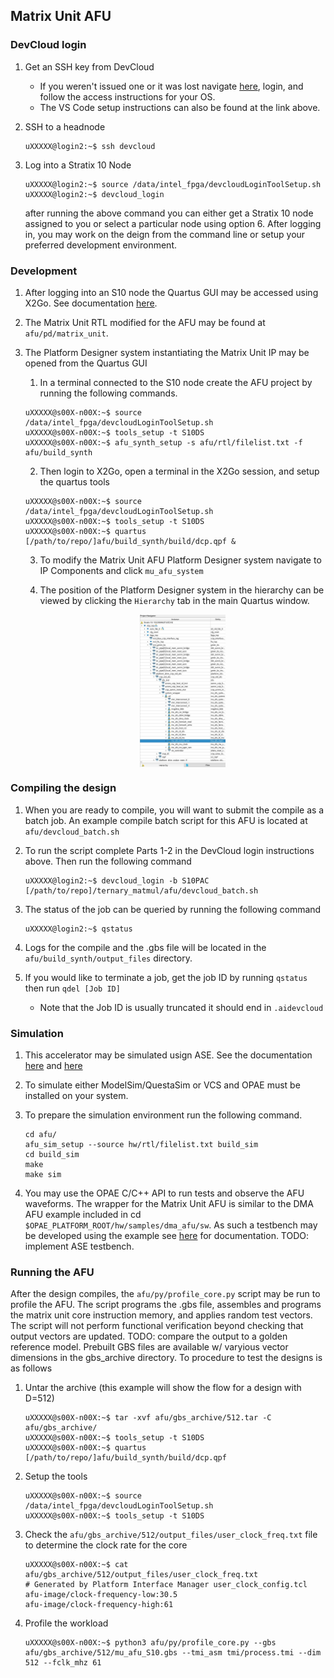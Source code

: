 ## Matrix Unit AFU

### DevCloud login
1. Get an SSH key from DevCloud
    - If you weren't issued one or it was lost navigate [here](https://devcloud.intel.com/oneapi/documentation/), login, and follow the access instructions for your OS.
    - The VS Code setup instructions can also be found at the link above.

2. SSH to a headnode
    ``` console
    uXXXXX@login2:~$ ssh devcloud
    ```

3. Log into a Stratix 10 Node
    ``` console
    uXXXXX@login2:~$ source /data/intel_fpga/devcloudLoginToolSetup.sh
    uXXXXX@login2:~$ devcloud_login
    ```

    after running the above command you can either get a Stratix 10 node assigned to you or select a particular node using option 6. After logging in, you may work on the deign from the command line or setup your preferred development environment.

### Development
1. After logging into an S10 node the Quartus GUI may be accessed using X2Go. See documentation [here](https://devcloud.intel.com/oneapi/documentation/shell-commands/#graphics-usage-on-the-fpga-devcloud).

2. The Matrix Unit RTL modified for the AFU may be found at ```afu/pd/matrix_unit```.

3. The Platform Designer system instantiating the Matrix Unit IP may be opened from the Quartus GUI

    1. In a terminal connected to the S10 node create the AFU project by running the following commands.

    ``` console
    uXXXXX@s00X-n00X:~$ source /data/intel_fpga/devcloudLoginToolSetup.sh
    uXXXXX@s00X-n00X:~$ tools_setup -t S10DS
    uXXXXX@s00X-n00X:~$ afu_synth_setup -s afu/rtl/filelist.txt -f afu/build_synth
    ```

    2. Then login to X2Go, open a terminal in the X2Go session, and setup the quartus tools

    ``` console
    uXXXXX@s00X-n00X:~$ source /data/intel_fpga/devcloudLoginToolSetup.sh
    uXXXXX@s00X-n00X:~$ tools_setup -t S10DS
    uXXXXX@s00X-n00X:~$ quartus [/path/to/repo/]afu/build_synth/build/dcp.qpf &
    ```

    3. To modify the Matrix Unit AFU Platform Designer system navigate to IP Components and click ```mu_afu_system```

    4. The position of the Platform Designer system in the hierarchy can be viewed by clicking the ```Hierarchy``` tab in the main Quartus window.

        <img src="img/hierarchy.png" alt="drawing" style="display:block;margin-left:auto;margin-right:auto;width:30%;" width="200"/>


### Compiling the design
1. When you are ready to compile, you will want to submit the compile as a batch job. An example compile batch script for this AFU is located at ```afu/devcloud_batch.sh```

2. To run the script complete Parts 1-2 in the DevCloud login instructions above. Then run the following command

    ``` console
    uXXXXX@login2:~$ devcloud_login -b S10PAC [/path/to/repo]/ternary_matmul/afu/devcloud_batch.sh
    ```

3. The status of the job can be queried by running the following command

    ``` console
    uXXXXX@login2:~$ qstatus
    ```

4. Logs for the compile and the .gbs file will be located in the ```afu/build_synth/output_files``` directory.

5. If you would like to terminate a job, get the job ID by running ```qstatus``` then run ```qdel [Job ID]```

    - Note that the Job ID is usually truncated it should end in ```.aidevcloud```

### Simulation
1. This accelerator may be simulated usign ASE. See the documentation [here](https://www.intel.com/content/www/us/en/docs/programmable/683159/2-0/introduction.html) and [here](https://opae.github.io/0.13.0/docs/ase_userguide/ase_userguide.html)

2. To simulate either ModelSim/QuestaSim or VCS and OPAE must be installed on your system.

3. To prepare the simulation environment run the following command.

    ``` console
    cd afu/ 
    afu_sim_setup --source hw/rtl/filelist.txt build_sim
    cd build_sim
    make
    make sim
    ```

4. You may use the OPAE C/C++ API to run tests and observe the AFU waveforms. The wrapper for the Matrix Unit AFU is similar to the DMA AFU example included in cd ```$OPAE_PLATFORM_ROOT/hw/samples/dma_afu/sw```. As such a testbench may be developed using the example see [here](https://www.intel.com/content/www/us/en/docs/programmable/683270/2-0-1/running-dma-afu-example.html) for documentation. TODO: implement ASE testbench.

### Running the AFU

After the design compiles, the ```afu/py/profile_core.py``` script may be run to profile the AFU. The script programs the .gbs file, assembles and programs the matrix unit core instruction memory, and applies random test vectors. The script will not perform functional verification beyond checking that output vectors are updated. TODO: compare the output to a golden reference model. Prebuilt GBS files are available w/ varyious vector dimensions in the gbs_archive directory. To procedure to test the designs is as follows

1. Untar the archive (this example will show the flow for a design with D=512)

    ``` console
    uXXXXX@s00X-n00X:~$ tar -xvf afu/gbs_archive/512.tar -C afu/gbs_archive/
    uXXXXX@s00X-n00X:~$ tools_setup -t S10DS
    uXXXXX@s00X-n00X:~$ quartus [/path/to/repo/]afu/build_synth/build/dcp.qpf                      
    ```
2. Setup the tools

    ``` console
    uXXXXX@s00X-n00X:~$ source /data/intel_fpga/devcloudLoginToolSetup.sh
    uXXXXX@s00X-n00X:~$ tools_setup -t S10DS              
    ```

4. Check the ```afu/gbs_archive/512/output_files/user_clock_freq.txt``` file to determine the clock rate for the core

    ``` console
    uXXXXX@s00X-n00X:~$ cat afu/gbs_archive/512/output_files/user_clock_freq.txt
    # Generated by Platform Interface Manager user_clock_config.tcl
    afu-image/clock-frequency-low:30.5
    afu-image/clock-frequency-high:61
    ```

3. Profile the workload

    ``` console
    uXXXXX@s00X-n00X:~$ python3 afu/py/profile_core.py --gbs afu/gbs_archive/512/mu_afu_S10.gbs --tmi_asm tmi/process.tmi --dim 512 --fclk_mhz 61            
    ```